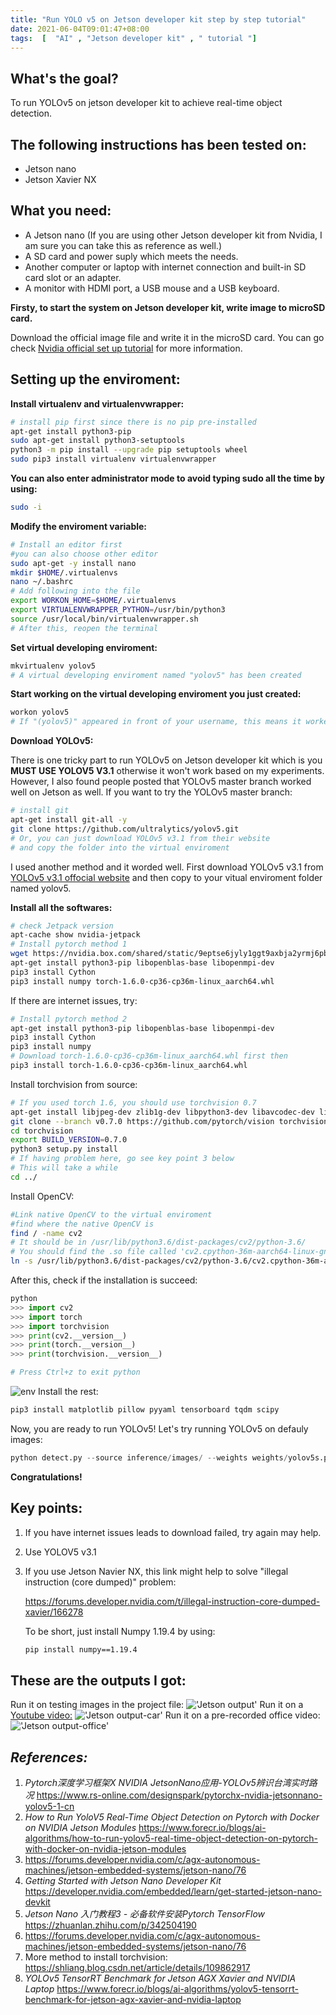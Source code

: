 ```yaml
---
title: "Run YOLO v5 on Jetson developer kit step by step tutorial"
date: 2021-06-04T09:01:47+08:00
tags:  [  "AI" , "Jetson developer kit" , " tutorial "]
---
```


## What's the goal?

To run YOLOv5 on jetson developer kit to achieve real-time object detection.

## The following instructions has been tested on:

* Jetson nano
* Jetson Xavier NX

##  What you need:  

- A Jetson nano (If you are using other Jetson developer kit from Nvidia, I am sure you can take this as reference as well.)
- A SD card and power suply which meets the needs.
- Another computer or laptop with internet connection and built-in SD card slot or an adapter.
- A monitor with HDMI port, a USB mouse and a USB keyboard.

**Firsty, to start the system on Jetson developer kit, write image to microSD card.** 

Download the official image file and write it in the microSD card. You can go check [Nvidia official set up tutorial](https://developer.nvidia.com/embedded/learn/get-started-jetson-nano-devkit "Nvidia tutorial") for more information.

## Setting up the enviroment:

**Install virtualenv and virtualenvwrapper:**

```bash
# install pip first since there is no pip pre-installed
apt-get install python3-pip
sudo apt-get install python3-setuptools
python3 -m pip install --upgrade pip setuptools wheel
sudo pip3 install virtualenv virtualenvwrapper
```

**You can also enter administrator mode to avoid typing sudo all the time by using:**

```bash
sudo -i
```

**Modify the enviroment variable:**

```bash
# Install an editor first
#you can also choose other editor
sudo apt-get -y install nano 
mkdir $HOME/.virtualenvs
nano ~/.bashrc
# Add following into the file
export WORKON_HOME=$HOME/.virtualenvs
export VIRTUALENVWRAPPER_PYTHON=/usr/bin/python3
source /usr/local/bin/virtualenvwrapper.sh
# After this, reopen the terminal
```

**Set virtual developing enviroment:**

```bash
mkvirtualenv yolov5 
# A virtual developing enviroment named "yolov5" has been created
```

**Start working on the virtual developing enviroment you just created:**

```bash
workon yolov5
# If "(yolov5)" appeared in front of your username, this means it worked
```

**Download YOLOv5:**

There is one tricky part to run YOLOv5 on Jetson developer kit which is you **MUST USE YOLOV5 V3.1** otherwise it won't work based on my experiments. However, I also found people posted that YOLOv5 master branch worked well on Jetson as well. If you want to try the YOLOv5 master branch: 

```bash
# install git
apt-get install git-all -y 
git clone https://github.com/ultralytics/yolov5.git
# Or, you can just download YOLOv5 v3.1 from their website
# and copy the folder into the virtual enviroment
```

I used another method and it worded well. First download YOLOv5 v3.1 from [YOLOv5 v3.1 offocial website](https://github.com/ultralytics/yolov5/archive/refs/tags/v3.1.zip) and then copy to your vitual enviroment folder named yolov5.

**Install all the softwares:**

```bash
# check Jetpack version
apt-cache show nvidia-jetpack
# Install pytorch method 1
wget https://nvidia.box.com/shared/static/9eptse6jyly1ggt9axbja2yrmj6pbarc.whl -O torch-1.6.0-cp36-cp36m-linux_aarch64.whl
apt-get install python3-pip libopenblas-base libopenmpi-dev 
pip3 install Cython
pip3 install numpy torch-1.6.0-cp36-cp36m-linux_aarch64.whl
```
If there are internet issues, try:
```bash
# Install pytorch method 2
apt-get install python3-pip libopenblas-base libopenmpi-dev 
pip3 install Cython
pip3 install numpy
# Download torch-1.6.0-cp36-cp36m-linux_aarch64.whl first then 
pip3 install torch-1.6.0-cp36-cp36m-linux_aarch64.whl
```
Install torchvision from source:
```bash
# If you used torch 1.6, you should use torchvision 0.7
apt-get install libjpeg-dev zlib1g-dev libpython3-dev libavcodec-dev libavformat-dev libswscale-dev
git clone --branch v0.7.0 https://github.com/pytorch/vision torchvision
cd torchvision
export BUILD_VERSION=0.7.0
python3 setup.py install 
# If having problem here, go see key point 3 below 
# This will take a while
cd ../

```
Install OpenCV:
```bash
#Link native OpenCV to the virtual enviroment
#find where the native OpenCV is
find / -name cv2 
# It should be in /usr/lib/python3.6/dist-packages/cv2/python-3.6/
# You should find the .so file called 'cv2.cpython-36m-aarch64-linux-gnu.so'
ln -s /usr/lib/python3.6/dist-packages/cv2/python-3.6/cv2.cpython-36m-aarch64-linux-gnu.so ~/.virtualenvs/{your env}/cv2.cpython-36m-aarch64-linux-gnu.so
```

After this, check if the installation is succeed:

```python
python
>>> import cv2
>>> import torch
>>> import torchvision
>>> print(cv2.__version__)
>>> print(torch.__version__)
>>> print(torchvision.__version__)

# Press Ctrl+z to exit python
```
![env](https://raw.githubusercontent.com/Richard-CokeCola/Richard-CokeCola.github.io/main/images/AI/env.jpg "installation succeed")
Install the rest:
```bash
pip3 install matplotlib pillow pyyaml tensorboard tqdm scipy
```

Now, you are ready to run YOLOv5! Let's try running YOLOv5 on defauly images:

```python
python detect.py --source inference/images/ --weights weights/yolov5s.pt
```

**Congratulations!**



## Key points:

1. If you have internet issues leads to download failed, try again may help.

2. Use YOLOV5 v3.1

3. If you use Jetson Navier NX, this link might help to solve "illegal instruction (core dumped)" problem:

   https://forums.developer.nvidia.com/t/illegal-instruction-core-dumped-xavier/166278
   
   To be short, just install Numpy 1.19.4 by using: 
   
   ```bash
   pip install numpy==1.19.4
   ```
   
   

## These are the outputs I got:
Run it on testing images in the project file:
!['Jetson output'](https://raw.githubusercontent.com/Richard-CokeCola/Richard-CokeCola.github.io/main/images/AI/IMG_9604.JPG "YOLOv5 running on Jetson nano")
Run it on a [Youtube video:](https://www.youtube.com/watch?v=wqctLW0Hb_0&t=11s)
!['Jetson output-car'](https://raw.githubusercontent.com/Richard-CokeCola/Richard-CokeCola.github.io/main/images/AI/jetson-output-car.jpg "YOLOv5 running on Jetson nano")
Run it on a pre-recorded office video:
!['Jetson output-office'](https://raw.githubusercontent.com/Richard-CokeCola/Richard-CokeCola.github.io/main/images/AI/jetson-output.jpg "YOLOv5 running on Jetson nano")

## *References:*

1. *Pytorch深度学习框架X NVIDIA JetsonNano应用-YOLOv5辨识台湾实时路况* https://www.rs-online.com/designspark/pytorchx-nvidia-jetsonnano-yolov5-1-cn 
2. *How to Run YoloV5 Real-Time Object Detection on Pytorch with Docker on NVIDIA Jetson Modules* https://www.forecr.io/blogs/ai-algorithms/how-to-run-yolov5-real-time-object-detection-on-pytorch-with-docker-on-nvidia-jetson-modules 
3. https://forums.developer.nvidia.com/c/agx-autonomous-machines/jetson-embedded-systems/jetson-nano/76
4. *Getting Started with Jetson Nano Developer Kit* https://developer.nvidia.com/embedded/learn/get-started-jetson-nano-devkit
5. *Jetson Nano 入门教程3 - 必备软件安装Pytorch TensorFlow* https://zhuanlan.zhihu.com/p/342504190
6. https://forums.developer.nvidia.com/c/agx-autonomous-machines/jetson-embedded-systems/jetson-nano/76
7. More method to install torchvision: https://shliang.blog.csdn.net/article/details/109862917
8. *YOLOv5 TensorRT Benchmark for Jetson AGX Xavier and NVIDIA Laptop* https://www.forecr.io/blogs/ai-algorithms/yolov5-tensorrt-benchmark-for-jetson-agx-xavier-and-nvidia-laptop

